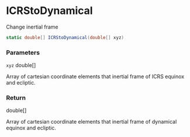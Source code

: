 # ICRStoDynamical

Change inertial frame

```csharp
static double[] ICRStoDynamical(double[] xyz)
```

### **Parameters**

`xyz` double\[]

Array of cartesian coordinate elements that inertial frame of ICRS equinox and ecliptic.



### **Return**

double\[]

Array of cartesian coordinate elements that inertial frame of dynamical equinox and ecliptic.
